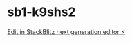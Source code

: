# sb1-k9shs2

[Edit in StackBlitz next generation editor ⚡️](https://stackblitz.com/~/github.com/ridaelhannach/sb1-k9shs2)